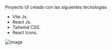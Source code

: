 Proyecto UI creado con las siguientes tecnologias

- Vite Js.
- React Js.
- Tailwind CSS.
- React Icons.

![image](https://user-images.githubusercontent.com/101948163/197402846-76248755-2dec-492d-b072-7b233f17a9df.png)
